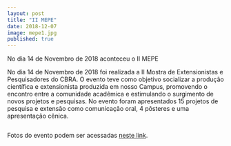 ```yaml
---
layout: post
title: "II MEPE"
date: 2018-12-07
image: mepe1.jpg
published: true
---
```


<p class="intro">No dia 14 de Novembro de 2018 aconteceu o II MEPE</p>

No dia 14 de Novembro de 2018 foi realizada a II Mostra de Extensionistas e Pesquisadores do CBRA. O evento teve como objetivo socializar a produção científica e extensionista produzida em nosso Campus, promovendo o encontro entre a comunidade acadêmica e estimulando o surgimento de novos projetos e pesquisas.
No evento foram apresentados 15 projetos de pesquisa e extensão como comunicação oral, 4 pôsteres e uma apresentação cênica.

<img src="{{ '/assets/img/mepe2.jpg' }}" alt="">

Fotos do evento podem ser acessadas [neste link](https://photos.app.goo.gl/6ACn97uCCwBYbFcb7).
